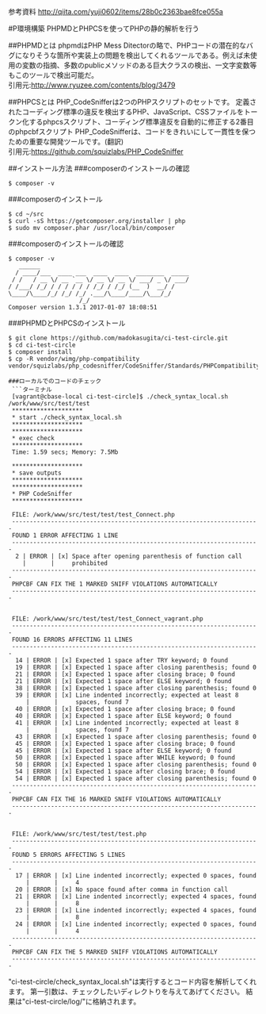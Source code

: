 参考資料
http://qiita.com/yuji0602/items/28b0c2363bae8fce055a

#P環境構築
PHPMDとPHPCSを使ってPHPの静的解析を行う

##PHPMDとは
phpmdはPHP Mess Ditectorの略で、PHPコードの潜在的なバグになりそうな箇所や実装上の問題を検出してくれるツールである。例えば未使用の変数の指摘、多数のpublicメソッドのある巨大クラスの検出、一文字変数等もこのツールで検出可能だ。  
引用元:http://www.ryuzee.com/contents/blog/3479

##PHPCSとは
PHP_CodeSnifferは2つのPHPスクリプトのセットです。 定義されたコーディング標準の違反を検出するPHP、JavaScript、CSSファイルをトークン化するphpcsスクリプト、コーディング標準違反を自動的に修正する2番目のphpcbfスクリプト PHP_CodeSnifferは、コードをきれいにして一貫性を保つための重要な開発ツールです。(翻訳)  
引用元:https://github.com/squizlabs/PHP_CodeSniffer

##インストール方法
###composerのインストールの確認
```ターミナル
$ composer -v
 ```
###composerのインストール
```ターミナル
$ cd ~/src
$ curl -sS https://getcomposer.org/installer | php
$ sudo mv composer.phar /usr/local/bin/composer
 ```
 
###composerのインストールの確認
```ターミナル
$ composer -v
   ______
  / ____/___  ____ ___  ____  ____  ________  _____
 / /   / __ \/ __ `__ \/ __ \/ __ \/ ___/ _ \/ ___/
/ /___/ /_/ / / / / / / /_/ / /_/ (__  )  __/ /
\____/\____/_/ /_/ /_/ .___/\____/____/\___/_/
                    /_/
Composer version 1.3.1 2017-01-07 18:08:51
 ```
 
###PHPMDとPHPCSのインストール
```ターミナル
$ git clone https://github.com/madokasugita/ci-test-circle.git
$ cd ci-test-circle
$ composer install
$ cp -R vendor/wimg/php-compatibility vendor/squizlabs/php_codesniffer/CodeSniffer/Standards/PHPCompatibility

###ローカルでのコードのチェック
 ```ターミナル
 [vagrant@cbase-local ci-test-circle]$ ./check_syntax_local.sh /work/www/src/test/test
 ********************
 * start ./check_syntax_local.sh
 ********************
 ********************
 * exec check
 ********************
 Time: 1.59 secs; Memory: 7.5Mb
 
 ********************
 * save outputs
 ********************
 ********************
 * PHP CodeSniffer
 ********************
 
 FILE: /work/www/src/test/test/test_Connect.php
 ----------------------------------------------------------------------
 FOUND 1 ERROR AFFECTING 1 LINE
 ----------------------------------------------------------------------
  2 | ERROR | [x] Space after opening parenthesis of function call
    |       |     prohibited
 ----------------------------------------------------------------------
 PHPCBF CAN FIX THE 1 MARKED SNIFF VIOLATIONS AUTOMATICALLY
 ----------------------------------------------------------------------
 
 
 FILE: /work/www/src/test/test/test_Connect_vagrant.php
 ----------------------------------------------------------------------
 FOUND 16 ERRORS AFFECTING 11 LINES
 ----------------------------------------------------------------------
  14 | ERROR | [x] Expected 1 space after TRY keyword; 0 found
  19 | ERROR | [x] Expected 1 space after closing parenthesis; found 0
  21 | ERROR | [x] Expected 1 space after closing brace; 0 found
  21 | ERROR | [x] Expected 1 space after ELSE keyword; 0 found
  38 | ERROR | [x] Expected 1 space after closing parenthesis; found 0
  39 | ERROR | [x] Line indented incorrectly; expected at least 8
     |       |     spaces, found 7
  40 | ERROR | [x] Expected 1 space after closing brace; 0 found
  40 | ERROR | [x] Expected 1 space after ELSE keyword; 0 found
  41 | ERROR | [x] Line indented incorrectly; expected at least 8
     |       |     spaces, found 7
  43 | ERROR | [x] Expected 1 space after closing parenthesis; found 0
  45 | ERROR | [x] Expected 1 space after closing brace; 0 found
  45 | ERROR | [x] Expected 1 space after ELSE keyword; 0 found
  50 | ERROR | [x] Expected 1 space after WHILE keyword; 0 found
  50 | ERROR | [x] Expected 1 space after closing parenthesis; found 0
  54 | ERROR | [x] Expected 1 space after closing brace; 0 found
  54 | ERROR | [x] Expected 1 space after closing parenthesis; found 0
 ----------------------------------------------------------------------
 PHPCBF CAN FIX THE 16 MARKED SNIFF VIOLATIONS AUTOMATICALLY
 ----------------------------------------------------------------------
 
 
 FILE: /work/www/src/test/test/test.php
 ----------------------------------------------------------------------
 FOUND 5 ERRORS AFFECTING 5 LINES
 ----------------------------------------------------------------------
  17 | ERROR | [x] Line indented incorrectly; expected 0 spaces, found
     |       |     4
  20 | ERROR | [x] No space found after comma in function call
  21 | ERROR | [x] Line indented incorrectly; expected 4 spaces, found
     |       |     8
  23 | ERROR | [x] Line indented incorrectly; expected 4 spaces, found
     |       |     8
  24 | ERROR | [x] Line indented incorrectly; expected 0 spaces, found
     |       |     4
 ----------------------------------------------------------------------
 PHPCBF CAN FIX THE 5 MARKED SNIFF VIOLATIONS AUTOMATICALLY
 ----------------------------------------------------------------------

 ```
 "ci-test-circle/check_syntax_local.sh"は実行するとコード内容を解析してくれます。
 第一引数は、チェックしたいディレクトりを与えてあげてください。
 結果は"ci-test-circle/log/"に格納されます。
 